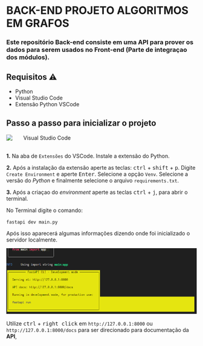 # BACK-END PROJETO ALGORITMOS EM GRAFOS

### Este repositório Back-end consiste em uma API para prover os dados para serem usados no Front-end (Parte de integraçao dos módulos).

## Requisitos ⚠️



- Python
- Visual Studio Code
- Extensão Python VSCode

## Passo a passo para inicializar o projeto

<div style="width: 100%; display: flex; align-items: center"><img width=35 src="https://skillicons.dev/icons?i=vscode" /><p style="margin: 0; margin-left: 10px">Visual Studio Code</p></div>

<br>

**1.** Na aba de `Extensões` do VSCode. Instale a extensão do Python.

**2.** Após a instalação da extensão aperte as teclas: <kbd>ctrl</kbd> + <kbd>shift</kbd> + <kbd>p</kbd>. Digite `Create Environment` e aperte <kbd>Enter</kbd>. Selecione a opção `Venv`. Selecione a versão do _Python_ e finalmente selecione o arquivo `requirements.txt`.

**3.** Após a criaçao do _environment_ aperte as teclas <kbd>ctrl</kbd> + <kbd>j</kbd>, para abrir o terminal.

No Terminal digite o comando:
```shell
fastapi dev main.py
```

Após isso aparecerá algumas informações dizendo onde foi inicializado o servidor localmente.

![alt text](image.png)

 Utilize <kbd>ctrl</kbd> + <kbd>right click</kbd> em `http://127.0.0.1:8000` ou `http://127.0.0.1:8000/docs` para ser direcionado para documentação da **API**,

